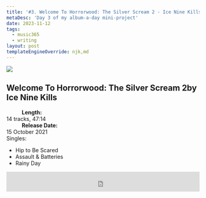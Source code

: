 ```yaml
---
title: '#3. Welcome To Horrorwood: The Silver Scream 2 - Ice Nine Kills'
metaDesc: 'Day 3 of my album-a-day mini-project'
date: 2023-11-12
tags:
  - music365
  - writing
layout: post
templateEngineOverride: njk,md
---
```


<aside class="album-profile" style="--shadow: rgb(40,45,60)">
  <div class="album-profile__image">
    <img crossorigin="anonymous" src="https://lastfm.freetls.fastly.net/i/u/770x0/1e757535e9e0ebbca3178f670756581d.jpg#1e757535e9e0ebbca3178f670756581d"/>
  </div>
  <div class="aside__content">
    <h1><strong>Welcome To Horrorwood: The Silver Scream 2</strong>by Ice Nine Kills</h1>
    <dl>
      <div>
        <dd><strong>Length:</strong></dd>
        <dt>14 tracks, 47:14</dt>
      </div>
      <div>
        <dd><strong>Release Date:</strong></dd>
        <dt>15 October 2021</dt>
      </div>
      <div class="singles">
        <span>Singles:</span>
        <ul>
          <li>Hip to Be Scared</li>
          <li>Assault & Batteries</li>
          <li>Rainy Day</li>
        </ul>
      </div>
    </dl>
    <div class="color-grid" style="--opacity: 1;">
      <div class="color-grid__container">
					<span class="color color--1" style="--firstColor: rgb(40,45,60)"></span>
					<span class="color color--2" style="--secondaryColor: rgb(154,166,174)"></span>
					<span class="color color--3" style="--thirdColor: rgb(107,124,153)"></span>
      </div>
    </div>
  </div>
</aside>

<iframe width="100%" height="52" src="https://odesli.co/embed/?url=https%3A%2F%2Falbum.link%2Fi%2F1589012290&theme=light" frameborder="0" allowfullscreen sandbox="allow-same-origin allow-scripts allow-presentation allow-popups allow-popups-to-escape-sandbox" allow="clipboard-read; clipboard-write"></iframe>
